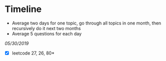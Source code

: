 # Timeline
- Average two days for one topic, go through all topics in one month, then recursively do it next two months
- Average 5 questions for each day

*05/30/2019*
- [x] leetcode 27, 26, 80*
